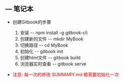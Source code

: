 ##  — 笔记本
- 创建Gitbook的步骤
    1.  安装  --  npm install -g gitbook-cli
    2.  创建新的文件  -- mkdir MyBook
    3.  切换路径  --  cd MyBook
    4.  初始化  -- gitbook init
    5.  创建html文件  --  gitbook build
    6.  浏览器实时查看  --  gitbook serve

- <font color='red'>注意: 每一次的修改 SUMMARY.md 都需要初始化一次</font>

    

